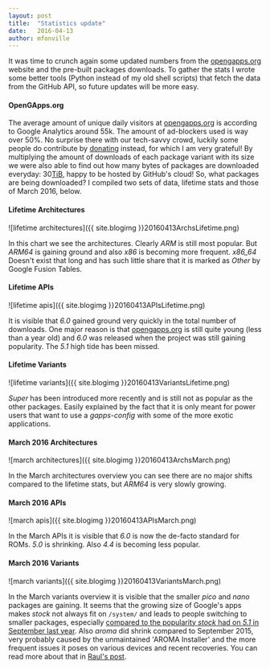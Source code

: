 ```yaml
---
layout: post
title:  "Statistics update"
date:   2016-04-13
author: mfonville
---
```

It was time to crunch again some updated numbers from the [opengapps.org](https://opengapps.org) website and the pre-built packages downloads. To gather the stats I wrote some better tools (Python instead of my old shell scripts) that fetch the data from the GitHub API, so future updates will be more easy.

#### OpenGApps.org
The average amount of unique daily visitors at [opengapps.org](https://opengapps.org) is according to Google Analytics around 55k. The amount of ad-blockers used is way over 50%. No surprise there with our tech-savvy crowd, luckily some people do contribute by <a href="#" onclick="window.paypal();return false;">donating</a> instead, for which I am very grateful! By multiplying the amount of downloads of each package variant with its size we were also able to find out how many bytes of packages are downloaded everyday: 30[TiB](https://en.wikipedia.org/wiki/Tebibyte), happy to be hosted by GitHub's cloud!
So, what packages are being downloaded? I compiled two sets of data, lifetime stats and those of March 2016, below.

#### Lifetime Architectures
![lifetime architectures]({{ site.blogimg }}20160413ArchsLifetime.png)

In this chart we see the architectures. Clearly *ARM* is still most popular. But *ARM64* is gaining ground and also *x86* is becoming more frequent. *x86_64* Doesn't exist that long and has such little share that it is marked as *Other* by Google Fusion Tables.

#### Lifetime APIs
![lifetime apis]({{ site.blogimg }}20160413APIsLifetime.png)

It is visible that *6.0* gained ground very quickly in the total number of downloads. One major reason is that [opengapps.org](https://opengapps.org) is still quite young (less than a year old) and *6.0* was released when the project was still gaining popularity. The *5.1* high tide has been missed.

#### Lifetime Variants
![lifetime variants]({{ site.blogimg }}20160413VariantsLifetime.png)

*Super* has been introduced more recently and is still not as popular as the other packages. Easily explained by the fact that it is only meant for power users that want to use a *gapps-config* with some of the more exotic applications.

#### March 2016 Architectures
![march architectures]({{ site.blogimg }}20160413ArchsMarch.png)

In the March architectures overview you can see there are no major shifts compared to the lifetime stats, but *ARM64* is very slowly growing.

#### March 2016 APIs
![march apis]({{ site.blogimg }}20160413APIsMarch.png)

In the March APIs it is visible that *6.0* is now the de-facto standard for ROMs. *5.0* is shrinking. Also *4.4* is becoming less popular.

#### March 2016 Variants
![march variants]({{ site.blogimg }}20160413VariantsMarch.png)

In the March variants overview it is visible that the smaller *pico* and *nano* packages are gaining. It seems that the growing size of Google's apps makes *stock* not always fit on `/system/` and leads to people switching to smaller packages, especially [compared to the popularity *stock* had on *5.1* in September last year](https://opengapps.org/blog/post/2015/09/24/some-early-statistics). Also *aroma* did shrink compared to September 2015, very probably caused by the unmaintained 'AROMA Installer' and the more frequent issues it poses on various devices and recent recoveries. You can read more about that in [Raul's post](https://opengapps.org/blog/post/2015/12/04/an-aroma-developer-insight).
